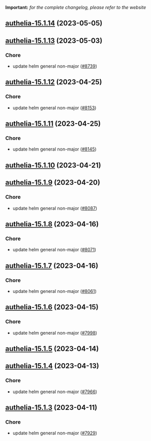 **Important:**
*for the complete changelog, please refer to the website*




## [authelia-15.1.14](https://github.com/truecharts/charts/compare/authelia-15.1.13...authelia-15.1.14) (2023-05-05)




## [authelia-15.1.13](https://github.com/truecharts/charts/compare/authelia-15.1.12...authelia-15.1.13) (2023-05-03)

### Chore

- update helm general non-major ([#8739](https://github.com/truecharts/charts/issues/8739))
  
  


## [authelia-15.1.12](https://github.com/truecharts/charts/compare/authelia-15.1.11...authelia-15.1.12) (2023-04-25)

### Chore

- update helm general non-major ([#8153](https://github.com/truecharts/charts/issues/8153))
  
  


## [authelia-15.1.11](https://github.com/truecharts/charts/compare/authelia-15.1.10...authelia-15.1.11) (2023-04-25)

### Chore

- update helm general non-major ([#8145](https://github.com/truecharts/charts/issues/8145))
  
  


## [authelia-15.1.10](https://github.com/truecharts/charts/compare/authelia-15.1.9...authelia-15.1.10) (2023-04-21)




## [authelia-15.1.9](https://github.com/truecharts/charts/compare/authelia-15.1.8...authelia-15.1.9) (2023-04-20)

### Chore

- update helm general non-major ([#8087](https://github.com/truecharts/charts/issues/8087))
  
  


## [authelia-15.1.8](https://github.com/truecharts/charts/compare/authelia-15.1.7...authelia-15.1.8) (2023-04-16)

### Chore

- update helm general non-major ([#8071](https://github.com/truecharts/charts/issues/8071))
  
  


## [authelia-15.1.7](https://github.com/truecharts/charts/compare/authelia-15.1.6...authelia-15.1.7) (2023-04-16)

### Chore

- update helm general non-major ([#8061](https://github.com/truecharts/charts/issues/8061))
  
  


## [authelia-15.1.6](https://github.com/truecharts/charts/compare/authelia-15.1.5...authelia-15.1.6) (2023-04-15)

### Chore

- update helm general non-major ([#7998](https://github.com/truecharts/charts/issues/7998))
  
  


## [authelia-15.1.5](https://github.com/truecharts/charts/compare/authelia-15.1.4...authelia-15.1.5) (2023-04-14)




## [authelia-15.1.4](https://github.com/truecharts/charts/compare/authelia-15.1.3...authelia-15.1.4) (2023-04-13)

### Chore

- update helm general non-major ([#7966](https://github.com/truecharts/charts/issues/7966))
  
  


## [authelia-15.1.3](https://github.com/truecharts/charts/compare/authelia-15.1.2...authelia-15.1.3) (2023-04-11)

### Chore

- update helm general non-major ([#7929](https://github.com/truecharts/charts/issues/7929))
  
